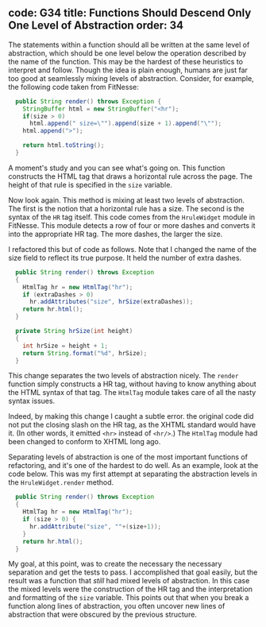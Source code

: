 code: G34
title: Functions Should Descend Only One Level of Abstraction
order: 34
---
The statements within a function should all be written at the same level of abstraction, which should be one level below the operation described by the name of the function.
This may be the hardest of these heuristics to interpret and follow.
Though the idea is plain enough, humans are just far too good at seamlessly mixing levels of abstraction.
Consider, for example, the following code taken from FitNesse:

```java
  public String render() throws Exception {
    StringBuffer html = new StringBuffer("<hr");
    if(size > 0)
      html.append(" size=\"").append(size + 1).append("\"");
    html.append(">");

    return html.toString();
  }
```

A moment's study and you can see what's going on.
This function constructs the HTML tag that draws a horizontal rule across the page.
The height of that rule is specified in the `size` variable.

Now look again.
This method is mixing at least two levels of abstraction.
The first is the notion that a horizontal rule has a size.
The second is the syntax of the `HR` tag itself.
This code comes from the `HruleWidget` module in FitNesse.
This module detects a row of four or more dashes and converts it into the appropriate HR tag.
The more dashes, the larger the size.

I refactored this but of code as follows.
Note that I changed the name of the size field to reflect its true purpose.
It held the number of extra dashes.

```java
  public String render() throws Exception
  {
    HtmlTag hr = new HtmlTag("hr");
    if (extraDashes > 0)
      hr.addAttributes("size", hrSize(extraDashes));
    return hr.html();
  }

  private String hrSize(int height)
  {
    int hrSize = height + 1;
    return String.format("%d", hrSize);
  }
```

This change separates the two levels of abstraction nicely.
The `render` function simply constructs a HR tag, without having to know anything about the HTML syntax of that tag.
The `HtmlTag` module takes care of all the nasty syntax issues.

Indeed, by making this change I caught a subtle error.
the original code did not put the closing slash on the HR tag, as the XHTML standard would have it.
(In other words, it emitted `<hr>` instead of `<hr/>`.)
The `HtmlTag` module had been changed to conform to XHTML long ago.

Separating levels of abstraction is one of the most important functions of refactoring, and it's one of the hardest to do well.
As an example, look at the code below.
This was my first attempt at separating the abstraction levels in the `HruleWidget.render` method.

```java
  public String render() throws Exception
  {
    HtmlTag hr = new HtmlTag("hr");
    if (size > 0) {
      hr.addAttribute("size", ""+(size+1));
    }
    return hr.html();
  }
```

My goal, at this point, was to create the necessary the necessary separation and get the tests to pass.
I accomplished that goal easily, but the result was a function that *still* had mixed levels of abstraction.
In this case the mixed levels were the construction of the HR tag and the interpretation and formatting of the `size` variable.
This points out that when you break a function along lines of abstraction, you often uncover new lines of abstraction that were obscured by the previous structure.